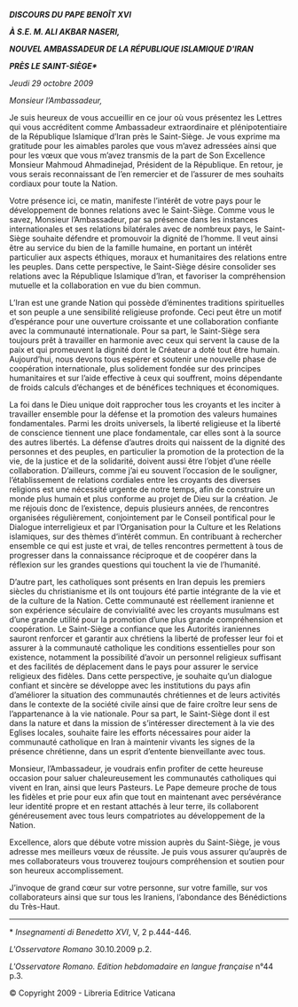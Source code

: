 ***DISCOURS DU PAPE BENOÎT XVI***

***À S.E. M. ALI AKBAR NASERI,***

***NOUVEL AMBASSADEUR DE LA RÉPUBLIQUE ISLAMIQUE D'IRAN***

***PRÈS LE SAINT-SIÈGE\****

*Jeudi 29 octobre 2009*

*Monsieur l’Ambassadeur,*

Je suis heureux de vous accueillir en ce jour où vous présentez les Lettres qui vous accréditent comme Ambassadeur extraordinaire et plénipotentiaire de la République Islamique d’Iran près le Saint-Siège. Je vous exprime ma gratitude pour les aimables paroles que vous m’avez adressées ainsi que pour les vœux que vous m’avez transmis de la part de Son Excellence Monsieur Mahmoud Ahmadinejad, Président de la République. En retour, je vous serais reconnaissant de l’en remercier et de l’assurer de mes souhaits cordiaux pour toute la Nation.

Votre présence ici, ce matin, manifeste l’intérêt de votre pays pour le développement de bonnes relations avec le Saint-Siège. Comme vous le savez, Monsieur l’Ambassadeur, par sa présence dans les instances internationales et ses relations bilatérales avec de nombreux pays, le Saint-Siège souhaite défendre et promouvoir la dignité de l’homme. Il veut ainsi être au service du bien de la famille humaine, en portant un intérêt particulier aux aspects éthiques, moraux et humanitaires des relations entre les peuples. Dans cette perspective, le Saint-Siège désire consolider ses relations avec la République Islamique d’Iran, et favoriser la compréhension mutuelle et la collaboration en vue du bien commun.

L’Iran est une grande Nation qui possède d’éminentes traditions spirituelles et son peuple a une sensibilité religieuse profonde. Ceci peut être un motif d’espérance pour une ouverture croissante et une collaboration confiante avec la communauté internationale. Pour sa part, le Saint-Siège sera toujours prêt à travailler en harmonie avec ceux qui servent la cause de la paix et qui promeuvent la dignité dont le Créateur a doté tout être humain. Aujourd’hui, nous devons tous espérer et soutenir une nouvelle phase de coopération internationale, plus solidement fondée sur des principes humanitaires et sur l’aide effective à ceux qui souffrent, moins dépendante de froids calculs d’échanges et de bénéfices techniques et économiques.

La foi dans le Dieu unique doit rapprocher tous les croyants et les inciter à travailler ensemble pour la défense et la promotion des valeurs humaines fondamentales. Parmi les droits universels, la liberté religieuse et la liberté de conscience tiennent une place fondamentale, car elles sont à la source des autres libertés. La défense d’autres droits qui naissent de la dignité des personnes et des peuples, en particulier la promotion de la protection de la vie, de la justice et de la solidarité, doivent aussi être l’objet d’une réelle collaboration. D’ailleurs, comme j’ai eu souvent l’occasion de le souligner, l’établissement de relations cordiales entre les croyants des diverses religions est une nécessité urgente de notre temps, afin de construire un monde plus humain et plus conforme au projet de Dieu sur la création. Je me réjouis donc de l’existence, depuis plusieurs années, de rencontres organisées régulièrement, conjointement par le Conseil pontifical pour le Dialogue interreligieux et par l’Organisation pour la Culture et les Relations islamiques, sur des thèmes d‘intérêt commun. En contribuant à rechercher ensemble ce qui est juste et vrai, de telles rencontres permettent à tous de progresser dans la connaissance réciproque et de coopérer dans la réflexion sur les grandes questions qui touchent la vie de l’humanité.

D’autre part, les catholiques sont présents en Iran depuis les premiers siècles du christianisme et ils ont toujours été partie intégrante de la vie et de la culture de la Nation. Cette communauté est réellement iranienne et son expérience séculaire de convivialité avec les croyants musulmans est d’une grande utilité pour la promotion d’une plus grande compréhension et coopération. Le Saint-Siège a confiance que les Autorités iraniennes sauront renforcer et garantir aux chrétiens la liberté de professer leur foi et assurer à la communauté catholique les conditions essentielles pour son existence, notamment la possibilité d’avoir un personnel religieux suffisant et des facilités de déplacement dans le pays pour assurer le service religieux des fidèles. Dans cette perspective, je souhaite qu’un dialogue confiant et sincère se développe avec les institutions du pays afin d’améliorer la situation des communautés chrétiennes et de leurs activités dans le contexte de la société civile ainsi que de faire croître leur sens de l’appartenance à la vie nationale. Pour sa part, le Saint-Siège dont il est dans la nature et dans la mission de s’intéresser directement à la vie des Eglises locales, souhaite faire les efforts nécessaires pour aider la communauté catholique en Iran à maintenir vivants les signes de la présence chrétienne, dans un esprit d’entente bienveillante avec tous.

Monsieur, l’Ambassadeur, je voudrais enfin profiter de cette heureuse occasion pour saluer chaleureusement les communautés catholiques qui vivent en Iran, ainsi que leurs Pasteurs. Le Pape demeure proche de tous les fidèles et prie pour eux afin que tout en maintenant avec persévérance leur identité propre et en restant attachés à leur terre, ils collaborent généreusement avec tous leurs compatriotes au développement de la Nation.

Excellence, alors que débute votre mission auprès du Saint-Siège, je vous adresse mes meilleurs vœux de réussite. Je puis vous assurer qu’auprès de mes collaborateurs vous trouverez toujours compréhension et soutien pour son heureux accomplissement.

J’invoque de grand cœur sur votre personne, sur votre famille, sur vos collaborateurs ainsi que sur tous les Iraniens, l’abondance des Bénédictions du Très-Haut.

* * *

\* *Insegnamenti di Benedetto XVI*, V, 2 p.444-446.

*L'Osservatore Romano* 30.10.2009 p.2.

*L'Osservatore Romano. Edition hebdomadaire en langue française* n°44 p.3.

© Copyright 2009 - Libreria Editrice Vaticana